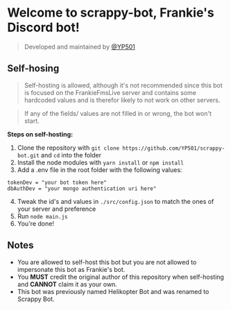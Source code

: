 # Welcome to scrappy-bot, Frankie's Discord bot!
> Developed and maintained by [@YP501](https://github.com/YP501)

## Self-hosing
> Self-hosting is allowed, although it's not recommended since this bot is focused on the FrankieFmsLive server and contains some hardcoded values and is therefor likely to not work on other servers.

> If any of the fields/ values are not filled in or wrong, the bot won't start.

**Steps on self-hosting:**
1. Clone the repository with `git clone https://github.com/YP501/scrappy-bot.git` and `cd` into the folder
2. Install the node modules with `yarn install` or `npm install`
3. Add a .env file in the root folder with the following values:
```
tokenDev = "your bot token here"
dbAuthDev = "your mongo authentication uri here"
```
4. Tweak the id's and values in `./src/config.json` to match the ones of your server and preference
5. Run `node main.js`
6. You're done!
## Notes
- You are allowed to self-host this bot but you are not allowed to impersonate this bot as Frankie's bot.
- You **MUST** credit the original author of this repository when self-hosting and **CANNOT** claim it as your own.
- This bot was previously named Helikopter Bot and was renamed to Scrappy Bot.
